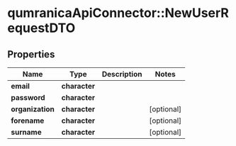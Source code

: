 # qumranicaApiConnector::NewUserRequestDTO

## Properties
Name | Type | Description | Notes
------------ | ------------- | ------------- | -------------
**email** | **character** |  | 
**password** | **character** |  | 
**organization** | **character** |  | [optional] 
**forename** | **character** |  | [optional] 
**surname** | **character** |  | [optional] 


